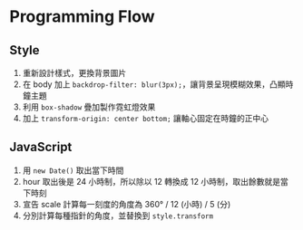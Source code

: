 # Programming Flow

## Style

1. 重新設計樣式，更換背景圖片
2. 在 body 加上 `backdrop-filter: blur(3px);`，讓背景呈現模糊效果，凸顯時鐘主題
3. 利用 `box-shadow` 疊加製作霓虹燈效果
4. 加上 `transform-origin: center bottom;` 讓軸心固定在時鐘的正中心

## JavaScript

1. 用 `new Date()` 取出當下時間
2. hour 取出後是 24 小時制，所以除以 12 轉換成 12 小時制，取出餘數就是當下時刻
3. 宣告 scale 計算每一刻度的角度為 360° / 12 (小時) / 5 (分)
4. 分別計算每種指針的角度，並替換到 `style.transform`


